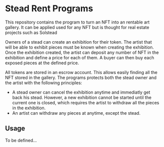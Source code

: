 # Stead Rent Programs

This repository contains the program to turn an NFT into an rentable art gallery. It can be applied used for any NFT but is thought for real estate projects such as Solstead

Owners of a stead can create an exhibition for their token. The artist that will be able to exhibit pieces must be known when creating the exhibition.
Once the exhibition created, the artist can deposit any number of NFT in the exhibition and define a price for each of them.
A buyer can then buy each exposed pieces at the defined price.

All tokens are stored in an escrow account. This allows easily finding all the NFT stored in the gallery.
The programs protects both the stead owner and the artist with the following principles:

- A stead owner can cancel the exhibition anytime and immediatly get back his stead. However, a new exhibition cannot be started until the current one is closed, which requires the artist to withdraw all the pieces in the exhibition.
- An artist can withdraw any pieces at anytime, except the stead.

## Usage

To be defined...